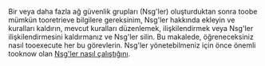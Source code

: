 Bir veya daha fazla ağ güvenlik grupları (Nsg'ler) oluşturduktan sonra toobe mümkün tooretrieve bilgilere gereksinim, Nsg'ler hakkında ekleyin ve kuralları kaldırın, mevcut kuralları düzenlemek, ilişkilendirmek veya Nsg'ler ilişkilendirmesini kaldırmanız ve Nsg'ler silin. Bu makalede, öğreneceksiniz nasıl tooexecute her bu görevlerin. Nsg'ler yönetebilmeniz için önce önemli tooknow olan [Nsg'ler nasıl çalıştığını](../articles/virtual-network/virtual-networks-nsg.md). 

